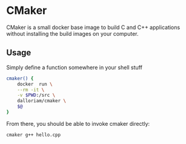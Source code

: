 # CMaker
CMaker is a small docker base image to build C and C++ applications without installing the build images on your
computer.

## Usage
Simply define a function somewhere in your shell stuff
```bash
cmaker() {
    docker  run \
    --rm -it \
    -v $PWD:/src \
    dalloriam/cmaker \
    $@
}
```

From there, you should be able to invoke cmaker directly:
```bash
cmaker g++ hello.cpp
```